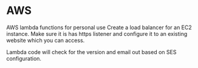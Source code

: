 # AWS
AWS lambda functions for personal use
Create a load balancer for an EC2 instance.
Make sure it is has https listener and configure it to an existing website which you can access.

Lambda code will check for the version and email out based on SES configuration. 
